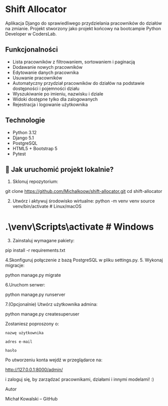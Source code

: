 # Shift Allocator

Aplikacja Django do sprawiedliwego przydzielania pracowników do działów na zmianie. Projekt stworzony jako projekt końcowy na bootcampie Python Developer w CodersLab.

##  Funkcjonalności

-  Lista pracowników z filtrowaniem, sortowaniem i paginacją
-  Dodawanie nowych pracowników
-  Edytowanie danych pracownika
-  Usuwanie pracowników
-  Automatyczny przydział pracowników do działów na podstawie dostępności i pojemności działu
-  Wyszukiwanie po imieniu, nazwisku i dziale
-  Widoki dostępne tylko dla zalogowanych
-  Rejestracja i logowanie użytkownika 

##  Technologie

- Python 3.12
- Django 5.1
- PostgreSQL
- HTML5 + Bootstrap 5
- Pytest

## 🔧 Jak uruchomić projekt lokalnie?
1. Sklonuj repozytorium:


git clone https://github.com/Michalkoow/shift-allocator.git
cd shift-allocator

2. Utwórz i aktywuj środowisko wirtualne:
python -m venv venv
source venv/bin/activate  # Linux/macOS
# .\venv\Scripts\activate  # Windows
3. Zainstaluj wymagane pakiety:

pip install -r requirements.txt

4.Skonfiguruj połączenie z bazą PostgreSQL w pliku settings.py.
5. Wykonaj migracje:

python manage.py migrate

6.Uruchom serwer:

python manage.py runserver

7.(Opcjonalnie) Utwórz użytkownika admina:

python manage.py createsuperuser

Zostaniesz poproszony o:

    nazwę użytkownika

    adres e-mail

    hasło

Po utworzeniu konta wejdź w przeglądarce na:

http://127.0.0.1:8000/admin/

i zaloguj się, by zarządzać pracownikami, działami i innymi modelami! :)


Autor

Michał Kowalski – GitHub





